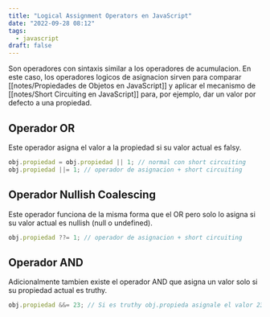 ```yaml
---
title: "Logical Assignment Operators en JavaScript"
date: "2022-09-28 08:12"
tags: 
  - javascript
draft: false
---
```

Son operadores con sintaxis similar a los operadores de acumulacion. En este caso, los operadores logicos de asignacion sirven para comparar [[notes/Propiedades de Objetos en JavaScript]] y aplicar el mecanismo de [[notes/Short Circuiting en JavaScript]] para, por ejemplo, dar un valor por defecto a una propiedad.

## Operador OR
Este operador asigna el valor a la propiedad si su valor actual es falsy.

```JavaScript
obj.propiedad = obj.propiedad || 1; // normal con short circuiting
obj.propiedad ||= 1; // operador de asignacion + short circuiting
```

## Operador Nullish Coalescing
Este operador funciona de la misma forma que el OR pero solo lo asigna si su valor actual es nullish (null o undefined).

```JavaScript
obj.propiedad ??= 1; // operador de asignacion + short circuiting
```

## Operador AND
Adicionalmente tambien existe el operador AND que asigna un valor solo si su propiedad actual es truthy.

```JavaScript
obj.propiedad &&= 23; // Si es truthy obj.propieda asignale el valor 23
```